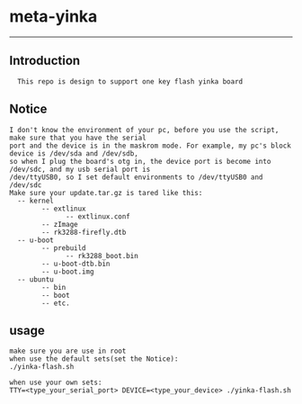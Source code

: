 # meta-yinka
---
## Introduction
      This repo is design to support one key flash yinka board
## Notice
    I don't know the environment of your pc, before you use the script, make sure that you have the serial   
    port and the device is in the maskrom mode. For example, my pc's block device is /dev/sda and /dev/sdb,   
    so when I plug the board's otg in, the device port is become into /dev/sdc, and my usb serial port is   
    /dev/ttyUSB0, so I set default environments to /dev/ttyUSB0 and /dev/sdc 
    Make sure your update.tar.gz is tared like this:
      -- kernel
            -- extlinux
                  -- extlinux.conf
            -- zImage
            -- rk3288-firefly.dtb
      -- u-boot
            -- prebuild
                  -- rk3288_boot.bin
            -- u-boot-dtb.bin
            -- u-boot.img
      -- ubuntu
            -- bin
            -- boot
            -- etc.
## usage
    make sure you are use in root
    when use the default sets(set the Notice):
    ./yinka-flash.sh
    
    when use your own sets:
    TTY=<type_your_serial_port> DEVICE=<type_your_device> ./yinka-flash.sh
